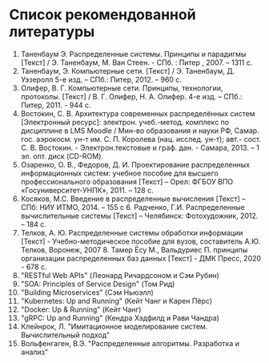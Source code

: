 # Список рекомендованной литературы

1. Таненбаум Э. Распределенные системы. Принципы и парадигмы \[Текст] / Э. Таненбаум, М. Ван Стеен. - СПб. : Питер , 2007. – 1311 с.
2. Таненбаум, Э. Компьютерные сети. \[Текст] / Э. Таненбаум, Д. Уэзеролл 5-е изд. – СПб.: Питер, 2012. – 960 с.
3. Олифер, В. Г. Компьютерные сети. Принципы, технологии, протоколы. \[Текст] / В. Г. Олифер, Н. А. Олифер. 4-е изд. – СПб.: Питер, 2011. - 944 с.
4. Востокин, С. В. Архитектура современных распределённых систем \[Электронный ресурс]: электрон. учеб.-метод. комплекс по дисциплине в LMS Moodle / Мин-во образования и науки РФ, Самар. гос. аэрокосм. ун-т им. С. П. Королева (нац. исслед. ун-т); авт.- сост. С. В. Востокин. - Электрон.текстовые и граф. дан. - Самара, 2013. – 1 эл. опт. диск (CD-ROM).&#x20;
5. &#x20;Озаренко, О. В., Федоров, Д. И. Проектирование распределенных информационных систем: учебное пособие для высшего профессионального образования \[Текст] – Орел: ФГБОУ ВПО «Госуниверситет-УНПК», 2011. – 128 с.&#x20;
6. &#x20;Косяков, М.С. Введение в распределенные вычисления \[Текст] – СПб: НИУ ИТМО, 2014. – 155 с 6. Радченко, Г.И. Распределенные вычислительные системы \[Текст] – Челябинск: Фотохудожник, 2012. – 184 с.&#x20;
7. Телков, А. Ю. Распределенные системы обработки информации \[Текст] - Учебно-методическое пособие для вузов, составитель А.Ю. Телков, Воронеж, 2007 8. Тамер Ёсу М., Вальдуриес П. принципы организации распределенных баз данных \[Текст] - ДМК Пресс, 2020 - 678 c.
8. "RESTful Web APIs" (Леонард Ричардсоном и Сэм Рубин)
9. "SOA: Principles of Service Design" (Том Рид)
10. "Building Microservices" (Сэм Ньюэлл)
11. "Kubernetes: Up and Running" (Кейт Чанг и Карен Пёрс)
12. "Docker: Up & Running" (Кейт Чанг)
13. "gRPC: Up and Running" (Кендра Хэдфилд и Рави Чандра)
14. Клейнрок, Л. "Имитационное моделирование систем. Вычислительный подход"
15. Вольфенгаген, В.Э. "Распределенные алгоритмы. Разработка и анализ"

